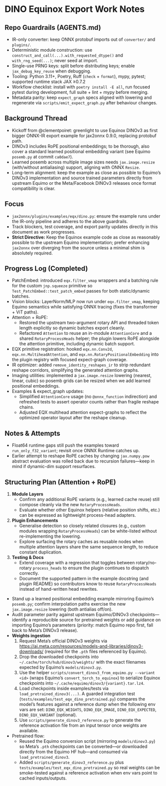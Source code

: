 # DINO Equinox Export Work Notes

## Repo Guardrails (AGENTS.md)
- IR-only converter: keep ONNX protobuf imports out of `converter/` and `plugins/`.
- Deterministic module construction: use `construct_and_call(...).with_requested_dtype()` and `with_rng_seed(...)`; never seed at import.
- Single-use PRNG keys: split before distributing keys; enable `jax_debug_key_reuse` when debugging.
- Tooling: Python 3.11+, Poetry, Ruff (`check` + `format`), mypy, pytest; supported runtime stack JAX ≥0.7.2
- Workflow checklist: install with `poetry install -E all`, run focused pytest during development, full suite + lint + mypy before merging.
- Metadata parity: keep `expect_graph` specs aligned with lowering and regenerate via `scripts/emit_expect_graph.py` after behaviour changes.

## Background Thread
- Kickoff from @clementpoiret: greenlight to use Equinox DINOv3 as first bigger ONNX-IR export example for jax2onnx 0.9.0, replacing protobuf path.
- DINOv3 includes RoPE positional embeddings; to be thorough, also cover a standard learned positional embedding variant (see Equimo `posemb.py` at commit `ca0dae7`).
- Learned posemb across multiple image sizes needs `jax.image.resize` (with/without antialiasing) support, aligning with ONNX `Resize`.
- Long-term alignment: keep the example as close as possible to Equimo’s DINOv3 implementation and source trained parameters directly from upstream Equimo or the Meta/Facebook DINOv3 releases once format compatibility is clear.

## Focus
- `jax2onnx/plugins/examples/eqx/dino.py`: ensure the example runs under the IR-only pipeline and adheres to the above guardrails.
- Track blockers, test coverage, and export parity updates directly in this document as work progresses.
- **Strict Directive:** Keep the Equinox example code as close as reasonably possible to the upstream Equimo implementation; prefer enhancing `jax2onnx` over diverging from the source unless a minimal shim is absolutely required.

## Progress Log (Completed)
- PatchEmbed: introduced `eqx.filter_vmap` wrappers and a batching rule for the custom `jnp.squeeze` primitive so `Test_PatchEmbed::test_patch_embed` passes for both static/dynamic batches.
- Vision blocks: LayerNorm/MLP now run under `eqx.filter_vmap`, keeping Equimo semantics while satisfying ONNX tracing (fixes the transformer + ViT paths).
- Attention + RoPE:
  - Restored the upstream two-argument rotary API and threaded token length explicitly so dynamic batches export cleanly.
  - Refactored `Attention` to reuse an in-module `AttentionCore` and a shared `RotaryProcessHeads` helper; the plugin lowers RoPE alongside the attention primitive, including dynamic batch support.
- EQX primitive registration: hooked `eqx.nn.Conv2d`, `eqx.nn.MultiheadAttention`, and `eqx.nn.RotaryPositionalEmbedding` into the plugin registry with focused expect-graph coverage.
- IR optimizer: added `remove_identity_reshapes_ir` to strip redundant reshape corridors, simplifying the generated attention graphs.
- Imaging utilities: implemented a `jax.image.resize` lowering (nearest, linear, cubic) so posemb grids can be resized when we add learned positional embeddings.
- Examples & expect_graph updates:
  - Simplified `AttentionCore` usage (no `@onnx_function` indirection) and refreshed tests to assert operator counts rather than fragile reshape chains.
  - Adjusted EQX multihead attention expect-graphs to reflect the optimized operator layout after the reshape cleanup.

## Notes & Attempts
- Float64 runtime gaps still push the examples toward `run_only_f32_variant`; revisit once ONNX Runtime catches up.
- Earlier attempt to reshape RoPE caches by changing `jax.numpy.pow` abstract evaluation was rolled back due to recursion failures—keep in mind if dynamic-dim support resurfaces.

## Structuring Plan (Attention + RoPE)
1. **Module Layers**
   - Confirm any additional RoPE variants (e.g., learned cache reuse) still compose cleanly via the new `RotaryProcessHeads`.
   - Evaluate whether other Equinox helpers (relative position shifts, etc.) can be expressed as lightweight process-head adapters.
2. **Plugin Enhancements**
   - Generalise detection so closely related closures (e.g., custom modules wrapping `RotaryProcessHeads`) can be white-listed without re-implementing the lowering.
   - Explore surfacing the rotary caches as reusable nodes when multiple attention layers share the same sequence length, to reduce constant duplication.
3. **Testing & Docs**
   - Extend coverage with a regression that toggles between rotary/no-rotary `process_heads` to ensure the plugin continues to dispatch correctly.
   - Document the supported pattern in the example docstring (and plugin README) so contributors know to reuse `RotaryProcessHeads` instead of hand-written head rewrites.
- Stand up a learned positional embedding example mirroring Equimo’s `posemb.py`; confirm interpolation paths exercise the new `jax.image.resize` lowering (both antialias off/on).
- Audit parameter parity against upstream Equimo/DINOv3 checkpoints—identify a reproducible source for pretrained weights or add guidance on importing Equimo’s parameters (priority: match Equimo repo first, fall back to Meta’s DINOv3 release).
- **Weights ingestion**
  1. Request Meta’s official DINOv3 weights via <https://ai.meta.com/resources/models-and-libraries/dinov3-downloads/> (required for the `.pth` files referenced by Equimo).
  2. Drop the downloaded checkpoints into `~/.cache/torch/hub/dinov3/weights/` with the exact filenames expected by Equimo’s `models/dinov3.py`.
  3. Use the helper `scripts/convert_dinov3_from_equimo.py --variant <id>` (wraps Equimo’s `convert_torch_to_equinox`) to serialize Equinox checkpoints into `~/.cache/equimo/dinov3/{variant}.tar.lz4`.
  4. Load checkpoints inside examples/tests via `load_pretrained_dinov3(...)`. A guarded integration test (`tests/examples/test_eqx_dino_pretrained.py`) compares the model’s features against a reference dump when the following env vars are set: `DINO_EQX_WEIGHTS`, `DINO_EQX_IMAGE`, `DINO_EQX_EXPECTED`, `DINO_EQX_VARIANT` (optional).
  5. Use `scripts/generate_dinov3_reference.py` to generate the reference activation file from an input tensor once weights are available.
- Pretrained flow:
  - Reused the Equimo conversion script (mirroring `models/dinov3.py`) so Meta’s `.pth` checkpoints can be converted—or downloaded directly from the Equimo HF hub—and consumed via `load_pretrained_dinov3`.
  - Added `scripts/generate_dinov3_reference.py` plus `tests/examples/test_eqx_dino_pretrained.py` so real weights can be smoke-tested against a reference activation when env vars point to cached inputs/outputs.
